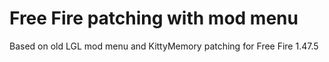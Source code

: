 # Free Fire patching with mod menu

Based on old LGL mod menu and KittyMemory patching for Free Fire 1.47.5
